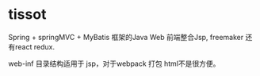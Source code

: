 # tissot

Spring + springMVC + MyBatis 框架的Java Web
前端整合Jsp, freemaker 还有react redux.

web-inf 目录结构适用于 jsp，对于webpack 打包 html不是很方便。
